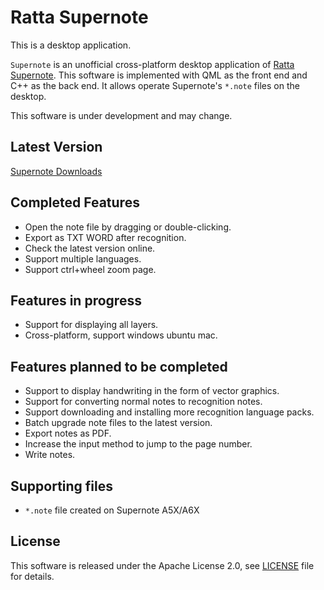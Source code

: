 # Ratta Supernote

This is a desktop application.

`Supernote` is an unofficial cross-platform desktop application of  [Ratta Supernote](https://supernote.com).
This software is implemented with QML as the front end and C++ as the back end. It allows operate Supernote's `*.note` files on the desktop.

This software is under development and may change.


## Latest Version
[Supernote Downloads](https://github.com/qiaodenghui/Supernote/releases)


## Completed Features
* Open the note file by dragging or double-clicking.
* Export as TXT WORD after recognition.
* Check the latest version online.
* Support multiple languages.
* Support ctrl+wheel zoom page.

## Features in progress

* Support for displaying all layers.
* Cross-platform, support windows ubuntu mac.

## Features planned to be completed

* Support to display handwriting in the form of vector graphics.
* Support for converting normal notes to recognition notes.
* Support downloading and installing more recognition language packs.
* Batch upgrade note files to the latest version.
* Export notes as PDF.
* Increase the input method to jump to the page number.
* Write notes.


## Supporting files

* `*.note` file created on Supernote A5X/A6X


## License

This software is released under the Apache License 2.0, see [LICENSE](LICENSE) file for details.
